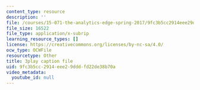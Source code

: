 ```yaml
---
content_type: resource
description: ''
file: /courses/15-071-the-analytics-edge-spring-2017/9fc3b5cc2914eee29dddfd22de38b70a_xxjhXhhcg74.srt
file_size: 16522
file_type: application/x-subrip
learning_resource_types: []
license: https://creativecommons.org/licenses/by-nc-sa/4.0/
ocw_type: OCWFile
resourcetype: Other
title: 3play caption file
uid: 9fc3b5cc-2914-eee2-9ddd-fd22de38b70a
video_metadata:
  youtube_id: null
---
```


